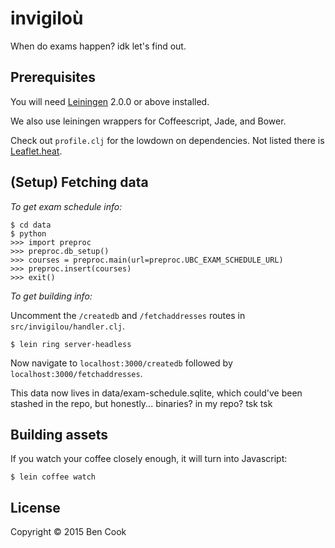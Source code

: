# invigiloù

When do exams happen? idk let's find out.

## Prerequisites

You will need [Leiningen][] 2.0.0 or above installed.

We also use leiningen wrappers for Coffeescript, Jade, and Bower.

Check out `profile.clj` for the lowdown on dependencies. Not listed there is
[Leaflet.heat][].

[leiningen]: https://github.com/technomancy/leiningen
[Leaflet.heat]: https://github.com/Leaflet/Leaflet.heat

## (Setup) Fetching data

*To get exam schedule info:*
```
$ cd data
$ python
>>> import preproc
>>> preproc.db_setup()
>>> courses = preproc.main(url=preproc.UBC_EXAM_SCHEDULE_URL)
>>> preproc.insert(courses)
>>> exit()
```

*To get building info:*

Uncomment the `/createdb` and `/fetchaddresses` routes in
`src/invigilou/handler.clj`.

```
$ lein ring server-headless
```

Now navigate to `localhost:3000/createdb` followed by
`localhost:3000/fetchaddresses`.

This data now lives in data/exam-schedule.sqlite, which could've been stashed in the repo,
but honestly... binaries? in my repo? tsk tsk

## Building assets

If you watch your coffee closely enough, it will turn into Javascript:
```
$ lein coffee watch
```

## License

Copyright © 2015 Ben Cook
